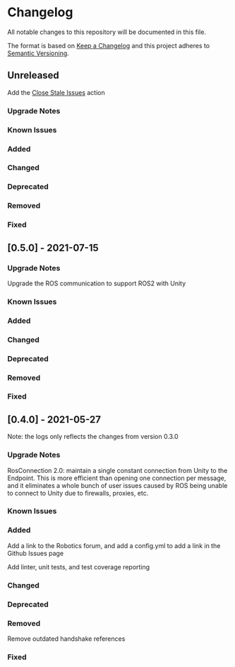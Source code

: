 # Changelog

All notable changes to this repository will be documented in this file.

The format is based on [Keep a Changelog](http://keepachangelog.com/en/1.0.0/) and this project adheres to [Semantic Versioning](http://semver.org/spec/v2.0.0.html).

## Unreleased

Add the [Close Stale Issues](https://github.com/marketplace/actions/close-stale-issues) action

### Upgrade Notes

### Known Issues

### Added

### Changed

### Deprecated

### Removed

### Fixed

## [0.5.0] - 2021-07-15

### Upgrade Notes

Upgrade the ROS communication to support ROS2 with Unity

### Known Issues

### Added

### Changed

### Deprecated

### Removed

### Fixed

## [0.4.0] - 2021-05-27

Note: the logs only reflects the changes from version 0.3.0

### Upgrade Notes

RosConnection 2.0: maintain a single constant connection from Unity to the Endpoint. This is more efficient than opening one connection per message, and it eliminates a whole bunch of user issues caused by ROS being unable to connect to Unity due to firewalls, proxies, etc.

### Known Issues

### Added

Add a link to the Robotics forum, and add a config.yml to add a link in the Github Issues page

Add linter, unit tests, and test coverage reporting

### Changed

### Deprecated

### Removed

Remove outdated handshake references

### Fixed